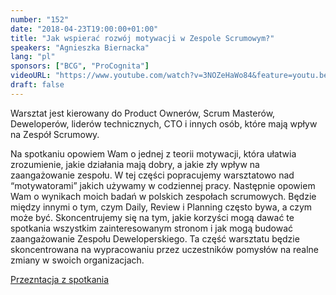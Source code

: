 ```yaml
---
number: "152"
date: "2018-04-23T19:00:00+01:00"
title: "Jak wspierać rozwój motywacji w Zespole Scrumowym?"
speakers: "Agnieszka Biernacka"
lang: "pl"
sponsors: ["BCG", "ProCognita"]
videoURL: "https://www.youtube.com/watch?v=3NOZeHaWo84&feature=youtu.be"
draft: false
---
```


Warsztat jest kierowany do Product Ownerów, Scrum Masterów, Deweloperów, liderów technicznych, CTO i innych osób, które mają wpływ na Zespół Scrumowy.

Na spotkaniu opowiem Wam o jednej z teorii motywacji, która ułatwia zrozumienie, jakie działania mają dobry, a jakie zły wpływ na zaangażowanie zespołu. W tej części popracujemy warsztatowo nad “motywatorami” jakich używamy w codziennej pracy. Następnie opowiem Wam o wynikach moich badań w polskich zespołach scrumowych. Będzie między innymi o tym, czym Daily, Review i Planning często bywa, a czym może być. Skoncentrujemy się na tym, jakie korzyści mogą dawać te spotkania wszystkim zainteresowanym stronom i jak mogą budować zaangażowanie Zespołu Deweloperskiego. Ta część warsztatu będzie skoncentrowana na wypracowaniu przez uczestników pomysłów na realne zmiany w swoich organizacjach.

<a href="Prezentacja.pdf" target="_blank">Przezntacja z spotkania</a>


